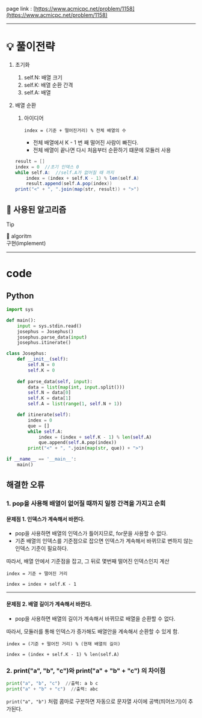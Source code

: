 page link : [https://www.acmicpc.net/problem/1158](https://www.acmicpc.net/problem/1158)

---

# 💡 풀이전략


1. 초기화
    1. self.N: 배열 크기
    2. self.K: 배열 순환 간격
    3. self.A: 배열
2. 배열 순환
    1. 아이디어
        
        `index = (기준 + 떨어진거리) % 전체 배열의 수`
        
        - 전체 배열에서 K - 1 번 째 떨어진 사람이 빠진다.
        - 전체 배열이 끝나면 다시 처음부터 순환하기 떄문에 모듈러 사용
    
    ```java
    result = []
    index = 0  //초기 인덱스 0
    while self.A:  //self.A가 없어질 때 까지
        index = (index + self.K - 1) % len(self.A)
        result.append(self.A.pop(index))
    print("<" + ", ".join(map(str, result)) + ">")
    ```
    
## 🎨 사용된 알고리즘
> [!tip]
> 🎨 algoritm <br>
> 구현(implement)

---

# code

## Python

```python
import sys

def main():
    input = sys.stdin.read()
    josephus = Josephus()
    josephus.parse_data(input)
    josephus.itinerate()

class Josephus:
    def __init__(self):
        self.N = 0
        self.K = 0
    
    def parse_data(self, input):
        data = list(map(int, input.split()))
        self.N = data[0]
        self.K = data[1]
        self.A = list(range(1, self.N + 1))

    def itinerate(self):
        index = 0
        que = []
        while self.A:
            index = (index + self.K - 1) % len(self.A)
            que.append(self.A.pop(index))
        print("<" + ", ".join(map(str, que)) + ">")

if __name__ == '__main__':
    main()
```

## 해결한 오류

### 1. pop을 사용해 배열이 없어질 때까지 일정 간격을 가지고 순회

#### **문제점 1. 인덱스가 계속해서 바뀐다.**

- pop을 사용하면 배열의 인덱스가 틀어지므로, for문을 사용할 수 없다.
- 기존 배열의 인덱스를 기준점으로 잡으면 인덱스가 계속해서 바뀌므로 변하지 않는 인덱스 기준이 필요하다.

따라서, 배열 안에서 기준점을 잡고, 그 뒤로 몇번째 떨어진 인덱스인지 계산

`index = 기준 + 떨어진 거리`

`index = index + self.K - 1`


---
#### **문제점 2. 배열 길이가 계속해서 바뀐다.**

- pop을 사용하면 배열의 길이가 계속해서 바뀌므로 배열을 순환할 수 없다.

따라서, 모듈러를 통해 인덱스가 증가해도 배열안을 계속해서 순환할 수 있게 함.

`index = (기준 + 떨어진 거리) % (현재 배열의 길이)`

`index = (index + self.K - 1) % len(self.A)`

### 2. print("a", "b", "c")와 print("a" + "b" + "c") 의 차이점
```python
print("a", "b", "c")  //출력: a b c
print("a" + "b" + "c")  //출력: abc
```
```print("a", "b")``` 처럼 콤마로 구분하면 자동으로 문자열 사이에 공백(띄어쓰기)이 추가된다.
